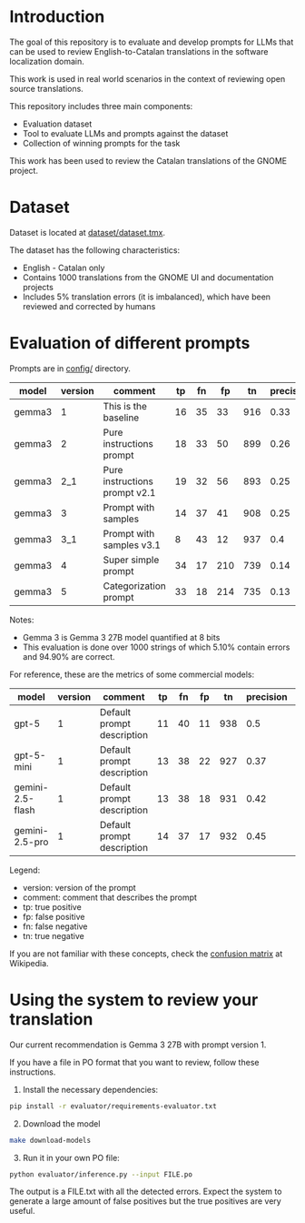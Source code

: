 # Introduction

The goal of this repository is to evaluate and develop prompts for LLMs that can be used to review English-to-Catalan translations in the software localization domain.

This work is used in real world scenarios in the context of reviewing open source translations.

This repository includes three main components:

- Evaluation dataset
- Tool to evaluate LLMs and prompts against the dataset
- Collection of winning prompts for the task

This work has been used to review the Catalan translations of the GNOME project.

# Dataset

Dataset is located at [dataset/dataset.tmx](dataset/dataset.tmx).

The dataset has the following characteristics:
- English - Catalan only
- Contains 1000 translations from the GNOME UI and documentation projects
- Includes 5% translation errors (it is imbalanced), which have been reviewed and corrected by humans

# Evaluation of different prompts

Prompts are in [config/](config/) directory.

| model | version | comment | tp | fn | fp | tn | precision | recall | f1 | time |
| --- | --- | --- | --- | --- | --- | --- | --- | --- | --- | --- |
| gemma3 | 1 | This is the baseline | 16 | 35 | 33 | 916 | 0.33 | 0.31 | 0.32 | 3476 |
| gemma3 | 2 | Pure instructions prompt | 18 | 33 | 50 | 899 | 0.26 | 0.35 | 0.3 | 3732 |
| gemma3 | 2_1 | Pure instructions prompt v2.1 | 19 | 32 | 56 | 893 | 0.25 | 0.37 | 0.3 | 3701 |
| gemma3 | 3 | Prompt with samples | 14 | 37 | 41 | 908 | 0.25 | 0.27 | 0.26 | 4156 |
| gemma3 | 3_1 | Prompt with samples v3.1 | 8 | 43 | 12 | 937 | 0.4 | 0.16 | 0.23 | 3100 |
| gemma3 | 4 | Super simple prompt | 34 | 17 | 210 | 739 | 0.14 | 0.67 | 0.23 | 8995 |
| gemma3 | 5 | Categorization prompt | 33 | 18 | 214 | 735 | 0.13 | 0.65 | 0.22 | 5974 |

Notes:
- Gemma 3 is Gemma 3 27B model quantified at 8 bits
- This evaluation is done over 1000 strings of which 5.10% contain errors and 94.90% are correct.


For reference, these are the metrics of some commercial models:

| model | version | comment | tp | fn | fp | tn | precision | recall | f1 | time |
| --- | --- | --- | --- | --- | --- | --- | --- | --- | --- | --- |
| gpt-5 | 1 | Default prompt description | 11 | 40 | 11 | 938 | 0.5 | 0.22 | 0.3 | 5424 |
| gpt-5-mini | 1 | Default prompt description | 13 | 38 | 22 | 927 | 0.37 | 0.25 | 0.3 | 10528 |
| gemini-2.5-flash | 1 | Default prompt description | 13 | 38 | 18 | 931 | 0.42 | 0.25 | 0.32 | 5573 |
| gemini-2.5-pro | 1 | Default prompt description | 14 | 37 | 17 | 932 | 0.45 | 0.27 | 0.34 | 11902 |

Legend:
- version: version of the prompt
- comment: comment that describes the prompt
- tp: true positive
- fp: false positive
- fn: false negative
- tn: true negative

If you are not familiar with these concepts, check the [confusion matrix](https://en.wikipedia.org/wiki/Confusion_matrix) at Wikipedia.

# Using the system to review your translation

Our current recommendation is Gemma 3 27B with prompt version 1.

If you have a file in PO format that you want to review, follow these instructions.

1. Install the necessary dependencies:

```sh
pip install -r evaluator/requirements-evaluator.txt
```

2. Download the model
```sh
make download-models
```

3. Run it in your own PO file:

```sh
python evaluator/inference.py --input FILE.po
```

The output is a FILE.txt with all the detected errors.
Expect the system to generate a large amount of false positives but the true positives are very useful.


